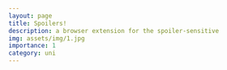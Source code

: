 ```yaml
---
layout: page
title: Spoilers!
description: a browser extension for the spoiler-sensitive
img: assets/img/1.jpg
importance: 1
category: uni
---
```

